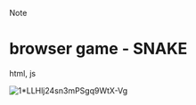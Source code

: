 Note
# browser game - SNAKE 


 html, js

![1*LLHlj24sn3mPSgq9WtX-Vg](https://user-images.githubusercontent.com/106055633/180420173-7e746b17-3fb3-41e4-835e-37576a2d1f94.png)

